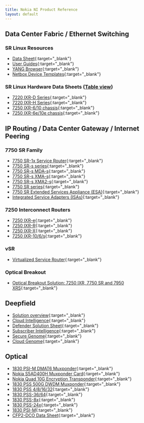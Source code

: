 ```yaml
---
title: Nokia NI Product Reference
layout: default
---
```


## Data Center Fabric / Ethernet Switching

### SR Linux Resources

* [Data Sheet](https://onestore.nokia.com/asset/i/207598?_ga=2.88602907.1674326919.1667929689-1741003374.1651703342){:target="_blank"}
* [User Guides](https://documentation.nokia.com/srlinux/index.html){:target="_blank"}
* [YANG Browser](https://yang.srlinux.dev/){:target="_blank"}
* [Netbox Device Templates](https://github.com/netbox-community/devicetype-library/tree/master/device-types/Nokia){:target="_blank"}

### SR Linux Hardware Data Sheets ([Table view](./7220.html))

* [7220 IXR-D Series](https://onestore.nokia.com/asset/i/207599?_ga=2.11851444.1674326919.1667929689-1741003374.1651703342){:target="_blank"}
* [7220 IXR-H Series](https://onestore.nokia.com/asset/i/210990?_ga=2.87036312.1674326919.1667929689-1741003374.1651703342){:target="_blank"}
* [7250 IXR-6/10 chassis](https://onestore.nokia.com/asset/i/207603?_ga=2.184873385.1674326919.1667929689-1741003374.1651703342){:target="_blank"}
* [7250 IXR-6e/10e chassis](https://onestore.nokia.com/asset/i/212673?_ga=2.7803442.1674326919.1667929689-1741003374.1651703342){:target="_blank"}


## IP Routing / Data Center Gateway / Internet Peering

### 7750 SR Family
* [7750 SR-1x Service Router](https://onestore.nokia.com/asset/i/212738?_ga=2.169652833.1976488143.1667934172-1259632653.1667934019){:target="_blank"}
* [7750 SR-s series](https://onestore.nokia.com/asset/i/205421?_ga=2.61281900.1976488143.1667934172-1259632653.1667934019){:target="_blank"}
* [7750 SR-s MDA-s](https://onestore.nokia.com/asset/i/207224?_ga=2.136691184.1976488143.1667934172-1259632653.1667934019){:target="_blank"}
* [7750 SR-s XMA-s](https://onestore.nokia.com/asset/i/205422?_ga=2.136691184.1976488143.1667934172-1259632653.1667934019){:target="_blank"}
* [7750 SR-s XMA2-s](https://onestore.nokia.com/asset/i/212803?_ga=2.136632944.1976488143.1667934172-1259632653.1667934019){:target="_blank"}
* [7750 SR series](https://onestore.nokia.com/asset/i/164728?_ga=2.61281900.1976488143.1667934172-1259632653.1667934019){:target="_blank"}
* [7750 SR Extended Services Appliance (ESA)](https://onestore.nokia.com/asset/i/207452?_ga=2.136632944.1976488143.1667934172-1259632653.1667934019){:target="_blank"}
* [Integrated Service Adapters (ISAs)](https://onestore.nokia.com/asset/i/157673?_ga=2.128758220.1976488143.1667934172-1259632653.1667934019){:target="_blank"}

### 7250 Interconnect Routers
* [7250 IXR-e](https://onestore.nokia.com/asset/i/206825?_ga=2.103481927.652342662.1667938919-281582881.1667938918){:target="_blank"}
* [7250 IXR-R](https://onestore.nokia.com/asset/i/206658?_ga=2.103481927.652342662.1667938919-281582881.1667938918){:target="_blank"}
* [7250 IXR-X](https://onestore.nokia.com/asset/i/210319?_ga=2.103481927.652342662.1667938919-281582881.1667938918){:target="_blank"}
* [7250 IXR-10/6/s](https://onestore.nokia.com/asset/i/201561?_ga=2.265529032.652342662.1667938919-281582881.1667938918){:target="_blank"}

### vSR
* [Virtualized Service Router](https://onestore.nokia.com/asset/i/182575?_ga=2.102177217.1976488143.1667934172-1259632653.1667934019){:target="_blank"}

### Optical Breakout
* [Optical Breakout Solution: 7250 IXR, 7750 SR and 7950 XRS](https://onestore.nokia.com/asset/i/206247?_ga=2.128758220.1976488143.1667934172-1259632653.1667934019){:target="_blank"}


## Deepfield
* [Solution overview](https://onestore.nokia.com/asset/i/201110?_ga=2.103062848.1976488143.1667934172-1259632653.1667934019){:target="_blank"}
* [Cloud Intelligence](https://onestore.nokia.com/asset/i/201107?_ga=2.95354588.1976488143.1667934172-1259632653.1667934019){:target="_blank"}
* [Defender Solution Sheet](https://onestore.nokia.com/asset/i/201106?_ga=2.162397692.1976488143.1667934172-1259632653.1667934019){:target="_blank"}
* [Subscriber Intelligence](https://onestore.nokia.com/asset/i/206724?_ga=2.136704368.1976488143.1667934172-1259632653.1667934019){:target="_blank"}
* [Secure Genome](https://onestore.nokia.com/asset/i/206727?_ga=2.61341292.1976488143.1667934172-1259632653.1667934019){:target="_blank"}
* [Cloud Genome](https://onestore.nokia.com/asset/i/201108?_ga=2.61341292.1976488143.1667934172-1259632653.1667934019){:target="_blank"}

## Optical
* [1830 PSI-M DMAT6 Muxponder](https://onestore.nokia.com/asset/i/213040?_ga=2.187069544.1738976467.1677781383-1650160155.1677781353){:target="_blank"}
* [Nokia S5AD400H Muxponder Card](https://onestore.nokia.com/asset/i/210098?_ga=2.119404809.1674326919.1667929689-1741003374.1651703342){:target="_blank"}
* [Nokia Quad 10G Encryption Transponder](https://onestore.nokia.com/asset/i/194417?1&_ga=2.189182635.1674326919.1667929689-1741003374.1651703342){:target="_blank"}
* [1830 PSS 500G DWDM Muxponder](https://onestore.nokia.com/asset/i/194076?_ga=2.113571463.1674326919.1667929689-1741003374.1651703342){:target="_blank"}
* [1830 PSS 4/8/16/32](https://onestore.nokia.com/asset/i/194066?_ga=2.116847110.1674326919.1667929689-1741003374.1651703342){:target="_blank"}
* [1830 PSS-36/64](https://onestore.nokia.com/asset/i/157302?_ga=2.190649643.1674326919.1667929689-1741003374.1651703342){:target="_blank"}
* [1830 PSS-8x](https://onestore.nokia.com/asset/i/201153?_ga=2.190649643.1674326919.1667929689-1741003374.1651703342){:target="_blank"}
* [1830 PSS-24x](https://onestore.nokia.com/asset/i/194070?5&_ga=2.190649643.1674326919.1667929689-1741003374.1651703342){:target="_blank"}
* [1830 PSI-M](https://onestore.nokia.com/asset/i/201662?_ga=2.74454482.1976488143.1667934172-1259632653.1667934019){:target="_blank"}
* [CFP2-DCO Data Sheet](https://onestore.nokia.com/asset/i/207647?_ga=2.162314876.1976488143.1667934172-1259632653.1667934019){:target="_blank"}

